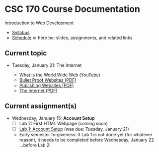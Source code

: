 # CSC 170 Course Documentation
Introduction to Web Development

- [Syllabus](syllabus.md)
- [Schedule](schedule.md)   &lArr; here be: slides, assignments, and related links

## Current topic

- Tuesday, January 21: The Internet

  - [What is the World Wide Web (YouTube)](https://www.youtube.com/watch?v=J8hzJxb0rpc)
  - [Bullet Proof Websites (PDF)](02-the-internet/bullet-proof-websites.pdf)
  - [Publishing Websites (PDF)](02-the-internet/publishing-websites.pdf)
  - [The Internet (PDF)](02-the-internet/the-internet.pdf)

## Current assignment(s)

- Wednesday, January 15: **Account Setup**
  - [ ] Lab 2: First HTML Webpage (coming soon)
  - [ ]  [Lab 1: Account Setup](lab01-account-setup/instructions.md) (was due: Tuesday, January 21)
    - Early semester forgiveness: if Lab 1 is not done yet (for whatever reason), it needs to be completed before Wednesday, January 22 ...before Lab 2!

